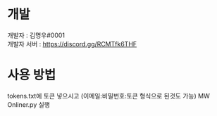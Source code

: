 # 개발
개발자 : 김명우#0001\
개발자 서버 : https://discord.gg/RCMTfk6THF

# 사용 방법
tokens.txt에 토큰 넣으시고 (이메일:비밀번호:토큰 형식으로 된것도 가능) MW Onliner.py 실행
